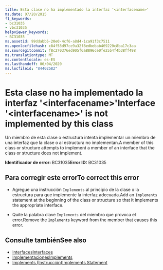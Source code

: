 ```yaml
---
title: Esta clase no ha implementado la interfaz '<interfacename>'
ms.date: 07/20/2015
f1_keywords:
- bc31035
- vbc31035
helpviewer_keywords:
- BC31035
ms.assetid: 99ddabb5-20e0-4cf6-a8d4-1ca91f3c7511
ms.openlocfilehash: c84f58d97ce9a32f8edbebab469220c8ba17c3aa
ms.sourcegitcommit: f8c270376ed905f6a8896ce0fe25b4f4b38ff498
ms.translationtype: MT
ms.contentlocale: es-ES
ms.lasthandoff: 06/04/2020
ms.locfileid: "84402582"
---
```

# <a name="interface-interfacename-is-not-implemented-by-this-class"></a><span data-ttu-id="d6956-102">Esta clase no ha implementado la interfaz '\<interfacename>'</span><span class="sxs-lookup"><span data-stu-id="d6956-102">Interface '\<interfacename>' is not implemented by this class</span></span>
<span data-ttu-id="d6956-103">Un miembro de esta clase o estructura intenta implementar un miembro de una interfaz que la clase o al estructura no implementan.</span><span class="sxs-lookup"><span data-stu-id="d6956-103">A member of this class or structure attempts to implement a member of an interface that the class or structure does not implement.</span></span>  
  
 <span data-ttu-id="d6956-104">**Identificador de error:** BC31035</span><span class="sxs-lookup"><span data-stu-id="d6956-104">**Error ID:** BC31035</span></span>  
  
## <a name="to-correct-this-error"></a><span data-ttu-id="d6956-105">Para corregir este error</span><span class="sxs-lookup"><span data-stu-id="d6956-105">To correct this error</span></span>  
  
- <span data-ttu-id="d6956-106">Agregue una instrucción `Implements` al principio de la clase o la estructura para que implemente la interfaz adecuada.</span><span class="sxs-lookup"><span data-stu-id="d6956-106">Add an `Implements` statement at the beginning of the class or structure so that it implements the appropriate interface.</span></span>  
  
- <span data-ttu-id="d6956-107">Quite la palabra clave `Implements` del miembro que provoca el error.</span><span class="sxs-lookup"><span data-stu-id="d6956-107">Remove the `Implements` keyword from the member that causes this error.</span></span>  
  
## <a name="see-also"></a><span data-ttu-id="d6956-108">Consulte también</span><span class="sxs-lookup"><span data-stu-id="d6956-108">See also</span></span>

- [<span data-ttu-id="d6956-109">Interfaces</span><span class="sxs-lookup"><span data-stu-id="d6956-109">Interfaces</span></span>](../programming-guide/language-features/interfaces/index.md)
- [<span data-ttu-id="d6956-110">Implementaciones</span><span class="sxs-lookup"><span data-stu-id="d6956-110">Implements</span></span>](../language-reference/statements/implements-clause.md)
- [<span data-ttu-id="d6956-111">Implements (Instrucción)</span><span class="sxs-lookup"><span data-stu-id="d6956-111">Implements Statement</span></span>](../language-reference/statements/implements-statement.md)
